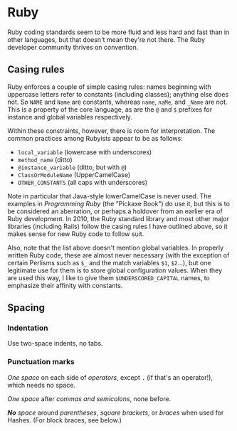 # Ruby

Ruby coding standards seem to be more fluid and less hard and fast than in other languages, but that doesn't mean they're not there. The Ruby developer community thrives on convention.

## Casing rules

Ruby enforces a couple of simple casing rules: names beginning with uppercase letters refer to constants (including classes); anything else does not. So `NAME` and `Name` are constants, whereas `name`, `naMe`, and `_Name` are not. This is a property of the core language, as are the `@` and `$` prefixes for instance and global variables respectively.

Within these constraints, however, there is room for interpretation. The common practices among Rubyists appear to be as follows:

* `local_variable` (lowercase with underscores)
* `method_name` (ditto)
* `@instance_variable` (ditto, but with `@`)
* `ClassOrModuleName` (UpperCamelCase)
* `OTHER_CONSTANTS` (all caps with underscores)

Note in particular that Java-style lowerCamelCase is never used. The examples in <cite>Programming Ruby</cite> (the "Pickaxe Book") do use it, but this is to be considered an aberration, or perhaps a holdover from an earlier era of Ruby development. In 2010, the Ruby standard library and most other major libraries (including Rails) follow the casing rules I have outlined above, so it makes sense for new Ruby code to follow suit.

Also, note that the list above doesn't mention global variables. In properly written Ruby code, these are almost never necessary (with the exception of certain Perlisms such as `$_` and the match variables `$1`, `$2`...), but one legitimate use for them is to store global configuration values.  When they are used this way, I like to give them `$UNDERSCORED_CAPITAL` names, to emphasize their affinity with constants.

## Spacing

### Indentation

Use two-space indents, no tabs.

### Punctuation marks

*One space* on each side of *operators*, except `.` (if that's an operator!), which needs no space.

*One space* after *commas and semicolons*, none before.

*__No__ space* around *parentheses*, *square brackets*, or *braces* when used for Hashes. (For block braces, see below.)